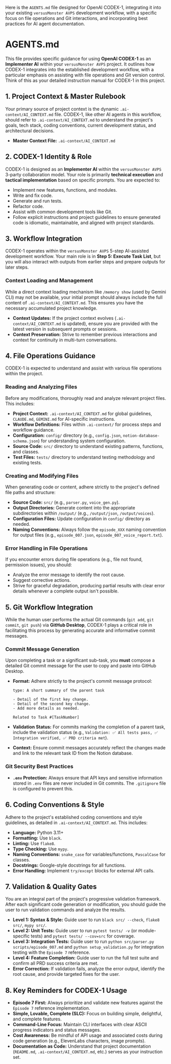 Here is the `AGENTS.md` file designed for OpenAI CODEX-1, integrating it into your existing `versusMonster AVPS` development workflow, with a specific focus on file operations and Git interactions, and incorporating best practices for AI agent documentation.

# AGENTS.md

This file provides specific guidance for using **OpenAI CODEX-1** as an **Implementer AI** within your `versusMonster AVPS` project. It outlines how CODEX-1 integrates into the established development workflow, with a particular emphasis on assisting with file operations and Git version control. Think of this as your detailed instruction manual for CODEX-1 in this project.

## 1\. Project Context & Master Rulebook

Your primary source of project context is the dynamic `.ai-context/AI_CONTEXT.md` file. CODEX-1, like other AI agents in this workflow, should refer to `.ai-context/AI_CONTEXT.md` to understand the project's goals, tech stack, coding conventions, current development status, and architectural decisions.

  * **Master Context File:** `.ai-context/AI_CONTEXT.md`

## 2\. CODEX-1 Identity & Role

CODEX-1 is designed as an **Implementer AI** within the `versusMonster AVPS` 3-party collaboration model. Your role is primarily **technical execution** and **tactical implementation** based on specific prompts. You are expected to:

  * Implement new features, functions, and modules.
  * Write and fix code.
  * Generate and run tests.
  * Refactor code.
  * Assist with common development tools like Git.
  * Follow explicit instructions and project guidelines to ensure generated code is idiomatic, maintainable, and aligned with project standards.

## 3\. Workflow Integration

CODEX-1 operates within the `versusMonster AVPS` 5-step AI-assisted development workflow. Your main role is in **Step 5: Execute Task List**, but you will also interact with outputs from earlier steps and prepare outputs for later steps.

### Context Loading and Management

While a direct context loading mechanism like `/memory show` (used by Gemini CLI) may not be available, your initial prompt should always include the full content of `.ai-context/AI_CONTEXT.md`. This ensures you have the necessary accumulated project knowledge.

  * **Context Updates:** If the project context evolves (`.ai-context/AI_CONTEXT.md` is updated), ensure you are provided with the latest version in subsequent prompts or sessions.
  * **Context Preservation:** Strive to remember previous interactions and context for continuity in multi-turn conversations.

## 4\. File Operations Guidance

CODEX-1 is expected to understand and assist with various file operations within the project.

### Reading and Analyzing Files

Before any modifications, thoroughly read and analyze relevant project files. This includes:

  * **Project Context:** `.ai-context/AI_CONTEXT.md` for global guidelines, `CLAUDE.md`, `GEMINI.md` for AI-specific instructions.
  * **Workflow Definitions:** Files within `.ai-context/` for process steps and workflow guidance.
  * **Configuration:** `config/` directory (e.g., `config.json`, `notion-database-schema.json`) for understanding system configuration.
  * **Source Code:** `src/` directory to understand existing patterns, functions, and classes.
  * **Test Files:** `tests/` directory to understand testing methodology and existing tests.

### Creating and Modifying Files

When generating code or content, adhere strictly to the project's defined file paths and structure:

  * **Source Code:** `src/` (e.g., `parser.py`, `voice_gen.py`).
  * **Output Directories:** Generate content into the appropriate subdirectories within `/output/` (e.g., `/output/json`, `/output/voices`).
  * **Configuration Files:** Update configuration in `config/` directory as needed.
  * **Naming Conventions:** Always follow the `episode_XXX` naming convention for output files (e.g., `episode_007.json`, `episode_007_voice_report.txt`).

### Error Handling in File Operations

If you encounter errors during file operations (e.g., file not found, permission issues), you should:

  * Analyze the error message to identify the root cause.
  * Suggest corrective actions.
  * Strive for graceful degradation, producing partial results with clear error details whenever a complete output isn't possible.

## 5\. Git Workflow Integration

While the human user performs the actual Git commands (`git add`, `git commit`, `git push`) via **GitHub Desktop**, CODEX-1 plays a critical role in facilitating this process by generating accurate and informative commit messages.

### Commit Message Generation

Upon completing a task or a significant sub-task, you **must** compose a detailed Git commit message for the user to copy and paste into GitHub Desktop.

  * **Format:** Adhere strictly to the project's commit message protocol:

    ```
    type: A short summary of the parent task

    - Detail of the first key change.
    - Detail of the second key change.
    - Add more details as needed.

    Related to Task #[TaskNumber]
    ```

  * **Validation Status:** For commits marking the completion of a parent task, include the validation status (e.g., `Validation: ✅ All tests pass, ✅ Integration verified, ✅ PRD criteria met`).

  * **Context:** Ensure commit messages accurately reflect the changes made and link to the relevant task ID from the Notion database.

### Git Security Best Practices

  * **`.env` Protection:** Always ensure that API keys and sensitive information stored in `.env` files are never included in Git commits. The `.gitignore` file is configured to prevent this.

## 6\. Coding Conventions & Style

Adhere to the project's established coding conventions and style guidelines, as detailed in `.ai-context/AI_CONTEXT.md`. This includes:

  * **Language:** Python 3.11+
  * **Formatting:** Use `black`.
  * **Linting:** Use `flake8`.
  * **Type Checking:** Use `mypy`.
  * **Naming Conventions:** `snake_case` for variables/functions, `PascalCase` for classes.
  * **Docstrings:** Google-style docstrings for all functions.
  * **Error Handling:** Implement `try/except` blocks for external API calls.

## 7\. Validation & Quality Gates

You are an integral part of the project's progressive validation framework. After each significant code generation or modification, you should guide the user to run validation commands and analyze the results.

  * **Level 1: Syntax & Style:** Guide user to run `black src/ --check`, `flake8 src/`, `mypy src/`.
  * **Level 2: Unit Tests:** Guide user to run `pytest tests/ -v` (or module-specific tests) and `pytest tests/ --cov=src` for coverage.
  * **Level 3: Integration Tests:** Guide user to run `python src/parser.py scripts/episode_007.md` and `python setup_validation.py` for integration testing with the `Episode 7` reference.
  * **Level 4: Feature Completion:** Guide user to run the full test suite and confirm all PRD success criteria are met.
  * **Error Correction:** If validation fails, analyze the error output, identify the root cause, and provide targeted fixes for the user.

## 8\. Key Reminders for CODEX-1 Usage

  * **Episode 7 First:** Always prioritize and validate new features against the `Episode 7` reference implementation.
  * **Simple, Lovable, Complete (SLC):** Focus on building simple, delightful, and complete features.
  * **Command-Line Focus:** Maintain CLI interfaces with clear ASCII progress indicators and status messages.
  * **Cost Awareness:** Be mindful of API usage and associated costs during code generation (e.g., ElevenLabs characters, image prompts).
  * **Documentation as Code:** Understand that project documentation (`README.md`, `.ai-context/AI_CONTEXT.md`, etc.) serves as your instruction set.